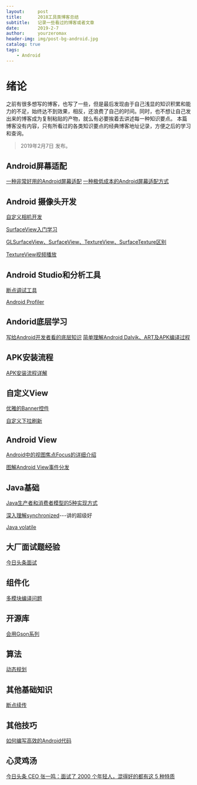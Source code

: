 ```yaml
---
layout:     post
title:      2018工具类博客总结
subtitle:   记录一些看过的博客或者文章
date:       2019-2-7
author:     yourzeromax
header-img: img/post-bg-android.jpg
catalog: true
tags:
    - Android
--- 
```


# 绪论  
之前有很多想写的博客，也写了一些，但是最后发现由于自己浅显的知识积累和能力的不足，始终达不到效果，相反，还浪费了自己的时间。同时，也不想让自己发出来的博客成为复制粘贴的产物，就么有必要挨着去讲述每一种知识要点。
本篇博客没有内容，只有所看过的各类知识要点的经典博客地址记录，方便之后的学习和查询。

> 2019年2月7日 发布。

## Android屏幕适配 
[一种非常好用的Android屏幕适配](https://www.jianshu.com/p/1302ad5a4b04)
[一种极低成本的Android屏幕适配方式](https://mp.weixin.qq.com/s/d9QCoBP6kV9VSWvVldVVwA)

## Android 摄像头开发

[自定义相机开发](https://www.jianshu.com/p/9b40e903b4a0)

[SurfaceView入门学习](https://www.jianshu.com/p/15060fc9ef18)  

[GLSurfaceView、SurfaceView、TextureView、SurfaceTexture区别](https://www.jianshu.com/p/e8da1bf61bc7)

[TextureView视频播放](https://www.jianshu.com/p/6936df03e3a4)


## Android Studio和分析工具

[断点调试工具](https://juejin.im/post/5c09f9daf265da61193ba4f2)

[Android Profiler ](https://blog.csdn.net/qq_28831197/article/details/80080228)

## Andorid底层学习
[写给Android开发者看的底层知识](http://www.cnblogs.com/Jax/p/6864103.html)
[简单理解Android Dalvik、ART及APK编译过程](https://www.jianshu.com/p/92227738f270)

## APK安装流程
[APK安装流程详解](https://www.jianshu.com/p/f47e45602ad2)

## 自定义View
[优雅的Banner控件](https://www.jianshu.com/p/a5655934f622)

[自定义下拉刷新](https://www.jianshu.com/p/764711c09913?utm_campaign=maleskine&utm_content=note&utm_medium=seo_notes&utm_source=recommendation)

## Android View
[Android中的视图焦点Focus的详细介绍](https://www.jianshu.com/p/5fff395b9e2f)

[图解Android View事件分发](https://www.jianshu.com/p/e99b5e8bd67b)

## Java基础
[Java生产者和消费者模型的5种实现方式](https://www.jianshu.com/p/66e8b5ab27f6)

[深入理解synchronized](https://www.jianshu.com/p/3456fe84cb3b)---讲的超级好

[Java volatile](https://www.cnblogs.com/dolphin0520/p/3920373.html)
## 大厂面试题经验
[今日头条面试](https://blog.csdn.net/epubit17/article/details/80342004)

## 组件化
[多模块编译问题](https://www.jianshu.com/p/bbc0511bdef8)

## 开源库
[会用Gson系列](https://www.jianshu.com/p/e740196225a4)

## 算法
[动态规划](https://blog.csdn.net/u013309870/article/details/75193592)

## 其他基础知识
[断点续传](https://juejin.im/entry/5812ec628ac247004fa7a49e)

## 其他技巧
[如何编写高效的Android代码](https://www.jianshu.com/p/7383701f2240)

## 心灵鸡汤
[今日头条 CEO 张一鸣：面试了 2000 个年轻人，混得好的都有这 5 种特质](https://blog.csdn.net/lsxf_xin/article/details/79444622)
